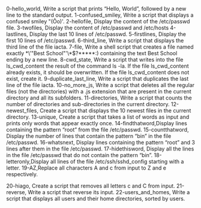 0-hello_world, Write a script that prints “Hello, World”, followed by a new line to the standard output.
1-confused_smiley, Write a script that displays a confused smiley "(Ôo)'.
2-hellofile, Display the content of the /etc/passwd file.
3-twofiles, Display the content of /etc/passwd and /etc/hosts
4-lastlines, Display the last 10 lines of /etc/passwd.
5-firstlines, Display the first 10 lines of /etc/passwd.
6-third_line, Write a script that displays the third line of the file iacta.
7-file, Write a shell script that creates a file named exactly \*\\'"Best School"\'\\*$\?\*\*\*\*\*:) containing the text Best School ending by a new line.
8-cwd_state, Write a script that writes into the file ls_cwd_content the result of the command ls -la. If the file ls_cwd_content already exists, it should be overwritten. If the file ls_cwd_content does not exist, create it.
9-duplicate_last_line, Write a script that duplicates the last line of the file iacta.
10-no_more_js, Write a script that deletes all the regular files (not the directories) with a .js extension that are present in the current directory and all its subfolders.
11-directories, Write a script that counts the number of directories and sub-directories in the current directory.
12-newest_files, Create a script that displays the 10 newest files in the current directory.
13-unique, Create a script that takes a list of words as input and prints only words that appear exactly once.
14-findthatword,Display lines containing the pattern “root” from the file /etc/passwd.
15-countthatword, Display the number of lines that contain the pattern “bin” in the file /etc/passwd.
16-whatsnext, Display lines containing the pattern “root” and 3 lines after them in the file /etc/passwd.
17-hidethisword, Display all the lines in the file /etc/passwd that do not contain the pattern “bin”.
18-letteronly,Display all lines of the file /etc/ssh/sshd_config starting with a letter.
19-AZ,Replace all characters A and c from input to Z and e respectively.

20-hiago, Create a script that removes all letters c and C from input.
21-reverse, Write a script that reverse its input.
22-users_and_homes, Write a script that displays all users and their home directories, sorted by users.
